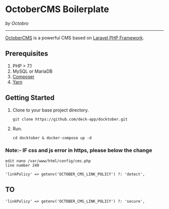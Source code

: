 # OctoberCMS Boilerplate
*by Octobro*

---

[OctoberCMS](http://octobercms.com) is a powerful CMS based on [Laravel PHP Framework](http://laravel.com).

## Prerequisites

1. PHP > 7.1
1. MySQL or MariaDB
1. [Composer](http://getcomposer.org)
1. [Yarn](https://yarnpkg.com)

## Getting Started

1. Clone to your base project directory.

	```
	git clone https://github.com/deck-app/docktober.git
	```

2. Run.

    ```
	cd docktober & docker-compose up -d
	```

### Note:- IF css and js error in https, please below the change

```
edit nano /var/www/html/config/cms.php
line number 240
```
```
'linkPolicy' => getenv('OCTOBER_CMS_LINK_POLICY') ?: 'detect',
```
## TO
```
'linkPolicy' => getenv('OCTOBER_CMS_LINK_POLICY') ?: 'secure',
```